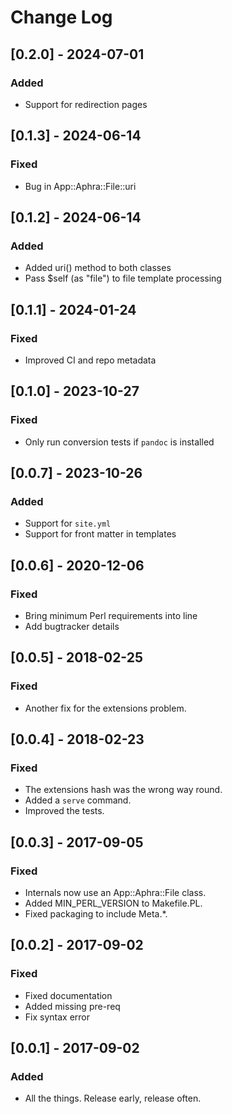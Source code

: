 # Change Log

## [0.2.0] - 2024-07-01

### Added

- Support for redirection pages

## [0.1.3] - 2024-06-14

### Fixed

- Bug in App::Aphra::File::uri

## [0.1.2] - 2024-06-14

### Added

- Added uri() method to both classes
- Pass $self (as "file") to file template processing

## [0.1.1] - 2024-01-24

### Fixed

- Improved CI and repo metadata

## [0.1.0] - 2023-10-27

### Fixed

- Only run conversion tests if `pandoc` is installed

## [0.0.7] - 2023-10-26

### Added

- Support for `site.yml`
- Support for front matter in templates

## [0.0.6] - 2020-12-06

### Fixed

- Bring minimum Perl requirements into line
- Add bugtracker details

## [0.0.5] - 2018-02-25

### Fixed

- Another fix for the extensions problem.

## [0.0.4] - 2018-02-23

### Fixed

- The extensions hash was the wrong way round.
- Added a `serve` command.
- Improved the tests.

## [0.0.3] - 2017-09-05

### Fixed

- Internals now use an App::Aphra::File class.
- Added MIN_PERL_VERSION to Makefile.PL.
- Fixed packaging to include Meta.*.

## [0.0.2] - 2017-09-02

### Fixed

- Fixed documentation
- Added missing pre-req
- Fix syntax error

## [0.0.1] - 2017-09-02
 
### Added
 
- All the things. Release early, release often.
